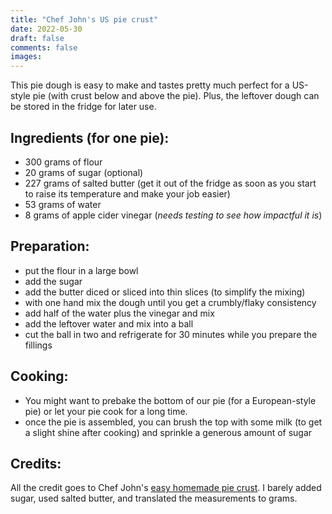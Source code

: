 ```yaml
---
title: "Chef John's US pie crust"
date: 2022-05-30
draft: false
comments: false
images:
---
```


This pie dough is easy to make and tastes pretty much perfect for a US-style pie (with crust below and above the pie).
Plus, the leftover dough can be stored in the fridge for later use.

## Ingredients (for one pie):

* 300 grams of flour
* 20 grams of sugar (optional)
* 227 grams of salted butter (get it out of the fridge as soon as you start to raise its temperature and make your job easier)
* 53 grams of water
* 8 grams of apple cider vinegar (*needs testing to see how impactful it is*)

## Preparation:

* put the flour in a large bowl
* add the sugar
* add the butter diced or sliced into thin slices (to simplify the mixing)
* with one hand mix the dough until you get a crumbly/flaky consistency
* add half of the water plus the vinegar and mix
* add the leftover water and mix into a ball
* cut the ball in two and refrigerate for 30 minutes while you prepare the fillings

## Cooking:

* You might want to prebake the bottom of our pie (for a European-style pie) or let your pie cook for a long time.
* once the pie is assembled, you can brush the top with some milk (to get a slight shine after cooking) and sprinkle a generous amount of sugar

## Credits:

All the credit goes to Chef John's [easy homemade pie crust](https://youtu.be/e_3lBUMCRiA).
I barely added sugar, used salted butter, and translated the measurements to grams.
